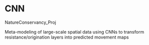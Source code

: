 # CNN
 NatureConservancy_Proj
 
 Meta-modeling of large-scale spatial data using CNNs to transform resistance/origination layers into predicted movement maps
